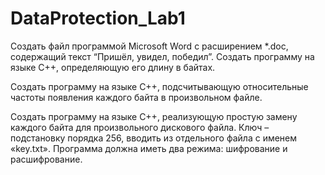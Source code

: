 # DataProtection_Lab1

Создать файл программой Microsoft Word с расширением *.doc,
содержащий текст “Пришёл, увидел, победил”. Создать программу
на языке С++, определяющую его длину в байтах.

Создать программу на языке С++, подсчитывающую относительные
частоты появления каждого байта в произвольном файле.

Создать программу на языке С++, реализующую простую замену
каждого байта для произвольного дискового файла. Ключ –
подстановку порядка 256, вводить из отдельного файла с именем
«key.txt». Программа должна иметь два режима: шифрование и
расшифрование.
